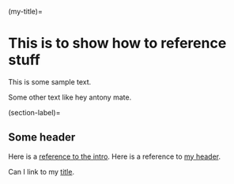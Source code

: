 (my-title)=
# This is to show how to reference stuff

This is some sample text.

Some other text like hey antony mate.

(section-label)=
## Some header

Here is a [reference to the intro](intro.md). Here is a reference to [my header](section-label).

Can I link to my [title](my-title).